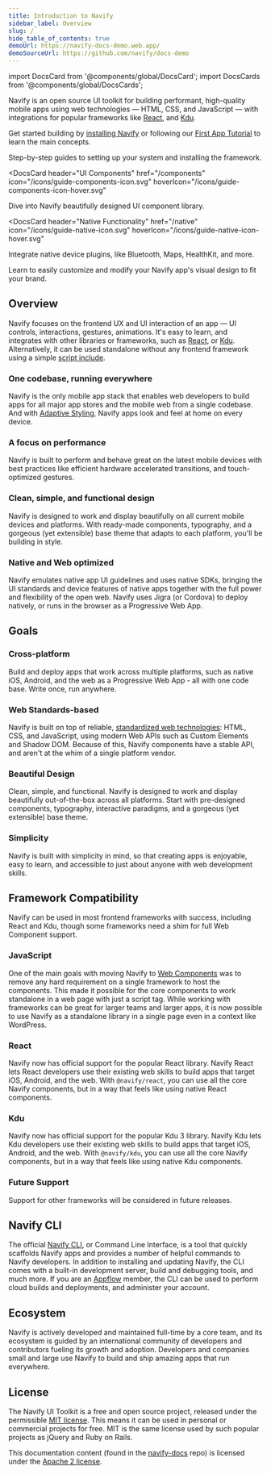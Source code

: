 ```yaml
---
title: Introduction to Navify
sidebar_label: Overview
slug: /
hide_table_of_contents: true
demoUrl: https://navify-docs-demo.web.app/
demoSourceUrl: https://github.com/navify/docs-demo
---
```


import DocsCard from '@components/global/DocsCard';
import DocsCards from '@components/global/DocsCards';

<head>
  <title>Open-Source UI Toolkit to Create Your Own Mobile Apps</title>
  <meta
    name="description"
    content="Navify Framework is an open-source UI toolkit to create your own mobile apps using web technologies with integrations for popular frameworks."
  />
  <link rel="canonical" href="https://navifyframework.web.app/docs" />
  <link rel="alternate" href="https://navifyframework.web.app/docs" hreflang="x-default" />
  <link rel="alternate" href="https://navifyframework.web.app/docs" hreflang="en" />
  <meta property="og:url" content="https://navifyframework.web.app/docs" />
</head>

Navify is an open source UI toolkit for building performant, high-quality mobile apps using web technologies — HTML, CSS, and JavaScript — with integrations for popular frameworks like [React](react.md), and [Kdu](kdu/overview.md).

Get started building by [installing Navify](intro/cli.md) or following our [First App Tutorial](intro/next.md#build-your-first-app) to learn the main concepts.

<intro-end />

<DocsCards>
  <DocsCard header="Installation Guide" href="/intro/cli" icon="/icons/guide-installation-icon.svg" hoverIcon="/icons/guide-installation-icon-hover.svg">
    <p>Step-by-step guides to setting up your system and installing the framework.</p>
  </DocsCard>

<DocsCard
  header="UI Components"
  href="/components"
  icon="/icons/guide-components-icon.svg"
  hoverIcon="/icons/guide-components-icon-hover.svg"
>
  <p>Dive into Navify beautifully designed UI component library.</p>
</DocsCard>

<DocsCard
  header="Native Functionality"
  href="/native"
  icon="/icons/guide-native-icon.svg"
  hoverIcon="/icons/guide-native-icon-hover.svg"
>
  <p>Integrate native device plugins, like Bluetooth, Maps, HealthKit, and more.</p>
</DocsCard>

  <DocsCard header="Theming" href="/theming/basics" icon="/icons/guide-theming-icon.svg" hoverIcon="/icons/guide-theming-icon-hover.svg">
    <p>Learn to easily customize and modify your Navify app's visual design to fit your brand.</p>
  </DocsCard>
</DocsCards>

## Overview

Navify focuses on the frontend UX and UI interaction of an app — UI controls, interactions, gestures, animations. It's easy to learn, and integrates with other libraries or frameworks, such as [React](react.md), or [Kdu](kdu/overview.md). Alternatively, it can be used standalone without any frontend framework using a simple [script include](intro/cdn.md).

### One codebase, running everywhere

Navify is the only mobile app stack that enables web developers to build apps for all major app stores and the mobile web from a single codebase. And with [Adaptive Styling](theming/platform-styles.md), Navify apps look and feel at home on every device.

### A focus on performance

Navify is built to perform and behave great on the latest mobile devices with best practices like efficient hardware accelerated transitions, and touch-optimized gestures.

### Clean, simple, and functional design

Navify is designed to work and display beautifully on all current mobile devices and platforms. With ready-made components, typography, and a gorgeous (yet extensible) base theme that adapts to each platform, you'll be building in style.

### Native and Web optimized

Navify emulates native app UI guidelines and uses native SDKs, bringing the UI standards and device features of native apps together with the full power and flexibility of the open web. Navify uses Jigra (or Cordova) to deploy natively, or runs in the browser as a Progressive Web App.

## Goals

### Cross-platform

Build and deploy apps that work across multiple platforms, such as native iOS, Android, and the web as a Progressive Web App - all with one code base. Write once, run anywhere.

### Web Standards-based

Navify is built on top of reliable, [standardized web technologies](reference/glossary.md#web-standards): HTML, CSS, and JavaScript, using modern Web APIs such as Custom Elements and Shadow DOM. Because of this, Navify components have a stable API, and aren't at the whim of a single platform vendor.

### Beautiful Design

Clean, simple, and functional. Navify is designed to work and display beautifully out-of-the-box across all platforms.
Start with pre-designed components, typography, interactive paradigms, and a gorgeous (yet extensible) base theme.

### Simplicity

Navify is built with simplicity in mind, so that creating apps is enjoyable, easy to learn, and accessible to just about anyone with web development skills.

## Framework Compatibility

Navify can be used in most frontend frameworks with success, including React and Kdu, though some frameworks need a shim for full Web Component support.

### JavaScript

One of the main goals with moving Navify to <a href="https://developer.mozilla.org/en-US/docs/Web/Web_Components" target="_blank">Web Components</a> was to remove any hard requirement on a single framework to host the components. This made it possible for the core components to work standalone in a web page with just a script tag. While working with frameworks can be great for larger teams and larger apps, it is now possible to use Navify as a standalone library in a single page even in a context like WordPress.

### React

Navify now has official support for the popular React library. Navify React lets React developers use their existing web skills to build apps that target iOS, Android, and the web. With `@navify/react`, you can use all the core Navify components, but in a way that feels like using native React components.

### Kdu

Navify now has official support for the popular Kdu 3 library. Navify Kdu lets Kdu developers use their existing web skills to build apps that target iOS, Android, and the web. With `@navify/kdu`, you can use all the core Navify components, but in a way that feels like using native Kdu components.

### Future Support

Support for other frameworks will be considered in future releases.

## Navify CLI

The official [Navify CLI](cli.md), or Command Line Interface, is a tool that quickly scaffolds Navify apps and provides a number of helpful commands to Navify developers. In addition to installing and updating Navify, the CLI comes with a built-in development server, build and debugging tools, and much more. If you are an [Appflow](#appflow) member, the CLI can be used to perform cloud builds and deployments, and administer your account.

## Ecosystem

Navify is actively developed and maintained full-time by a core team, and its ecosystem is guided by an international community of developers and contributors fueling its growth and adoption. Developers and companies small and large use Navify to build and ship amazing apps that run everywhere.

## License

The Navify UI Toolkit is a free and open source project, released under the permissible <a href="https://opensource.org/licenses/MIT" target="_blank">MIT license</a>. This means it can be used in personal or commercial projects for free. MIT is the same license used by such popular projects as jQuery and Ruby on Rails.

This documentation content (found in the <a href="https://github.com/navify/navify-docs" target="_blank">navify-docs</a> repo) is licensed under the <a href="https://www.apache.org/licenses/LICENSE-2.0" target="_blank">Apache 2 license</a>.
